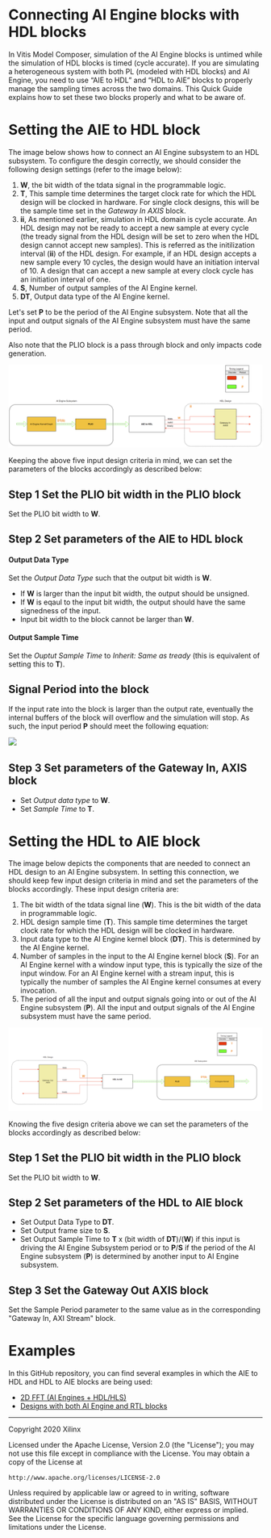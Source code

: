 # Connecting AI Engine blocks with HDL blocks
In Vitis Model Composer, simulation of the AI Engine blocks is untimed while the simulation of HDL blocks is timed (cycle accurate). 
If you are simulating a heterogeneous system with both PL (modeled with HDL blocks) and AI Engine, you need to use “AIE to HDL” and “HDL to AIE” blocks to properly 
manage the sampling times across the two domains. This Quick Guide explains how to set these two blocks properly and what to be aware of.

# Setting the AIE to HDL block

The image below shows how to connect an AI Engine subsystem to an HDL subsystem. To configure the desgin correctly, we should consider the following design settings (refer to the image below):

1. **W**, the bit width of the tdata signal in the programmable logic.
1. **T**, This sample time determines the target clock rate for which the HDL design will be clocked in hardware. For single clock designs, this will be the sample time set in the _Gateway In AXIS_ block. 
1. **ii**, As mentioned earlier, simulation in HDL domain is cycle accurate. An HDL design may not be ready to accept a new sample at every cycle (the tready signal from the HDL design will be set to zero when the HDL design cannot accept new samples). This is referred as the initilization interval (**ii**) of the HDL design. For example, if an HDL design accepts a new sample every 10 cycles, the design would have an initiation interval of 10. A design that can accept a new sample at every clock cycle has an initiation interval of one.
1. **S**, Number of output samples of the AI Engine kernel.
1. **DT**, Output data type of the AI Engine kernel.

Let's set **P** to be the period of the AI Engine subsystem. Note that all the input and output signals of the AI Engine subsystem must have the same period.

Also note that the PLIO block is a pass through block and only impacts code generation. 

![](images/high_level_AIE_HDL2.png)

Keeping the above five input design criteria in mind, we can set the parameters of the blocks accordingly as described below:

## Step 1 Set the PLIO bit width in the PLIO block
Set the PLIO bit width to **W**.

## Step 2 Set parameters of the AIE to HDL block
#### Output Data Type
Set the _Output Data Type_ such that the output bit width is **W**.
* If **W** is larger than the input bit width, the output should be unsigned.
* If **W** is eqaul to the input bit width, the output should have the same signedness of the input.
* Input bit width to the block cannot be larger than **W**. 
#### Output Sample Time
Set the _Ouptut Sample Time_ to *Inherit: Same as tready* (this is equivalent of setting this to **T**). 


## Signal Period into the block
If the input rate into the block is larger than the output rate, eventually the internal buffers of the block will overflow and the simulation will stop. As such, the input period **P** should meet the following equation:

<img src="https://render.githubusercontent.com/render/math?math=P \geq  \frac{S\times T\times ii \times \text{(DT bit width)}}{W}">

## Step 3 Set parameters of the Gateway In, AXIS block
* Set *Output data type* to **W**.
* Set *Sample Time* to **T**.

# Setting the HDL to AIE block

The image below depicts the components that are needed to connect an HDL design to an AI Engine subsystem. In setting this connection, we should keep few input design criteria in mind and set the parameters of the blocks accordingly. These input design criteria are:

1. The bit width of the tdata signal line (**W**). This is the bit width of the data in programmable logic.
1. HDL design sample time (**T**). This sample time determines the target clock rate for which the HDL design will be clocked in hardware.
1. Input data type to the AI Engine kernel block (**DT**). This is determined by the AI Engine kernel.
1. Number of samples in the input to the AI Engine kernel block (**S**). For an AI Engine kernel with a window input type, this is typically the size of the input window. For an AI Engine kernel with a stream input, this is typically the number of samples the AI Engine kernel consumes at every invocation.
1. The period of all the input and output signals going into or out of the AI Engine subsystem (**P**). All the input and output signals of the AI Engine subsystem must have the same period.

![](images/high_level_HDL_AIE.png)

Knowing the five design criteria above we can set the parameters of the blocks accordingly as described below:


## Step 1 Set the PLIO bit width in the PLIO block
Set the PLIO bit width to **W**.

## Step 2 Set parameters of the HDL to AIE block

* Set Output Data Type to **DT**.
* Set Output frame size to **S**.
* Set Output Sample Time to **T** x (bit width of **DT**)/(**W**) if this input is driving the AI Engine Subsystem period or to **P**/**S** if the period of the AI Engine subsystem (**P**) is determined by another input to AI Engine subsystem.

## Step 3 Set the Gateway Out AXIS block
Set the Sample Period parameter to the same value as in the corresponding "Gateway In, AXI Stream" block. 

# Examples
In this GitHub repository, you can find several examples in which the AIE to HDL and HDL to AIE blocks are being used:

* <a href="../../Examples/AIENGINE_plus_PL/AIE_HDL/FFT2D/README.md">2D FFT (AI Engines + HDL/HLS) </a>
* <a href="../../Examples/AIENGINE_plus_PL/AIE_HDL/README.md">Designs with both AI Engine and RTL blocks</a>


--------------
Copyright 2020 Xilinx

Licensed under the Apache License, Version 2.0 (the "License");
you may not use this file except in compliance with the License.
You may obtain a copy of the License at

    http://www.apache.org/licenses/LICENSE-2.0

Unless required by applicable law or agreed to in writing, software
distributed under the License is distributed on an "AS IS" BASIS,
WITHOUT WARRANTIES OR CONDITIONS OF ANY KIND, either express or implied.
See the License for the specific language governing permissions and
limitations under the License.
